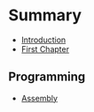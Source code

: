 # Summary

* [Introduction](README.md)
* [First Chapter](chapter1.md)

## Programming

* [Assembly](programming/assembly.md)

